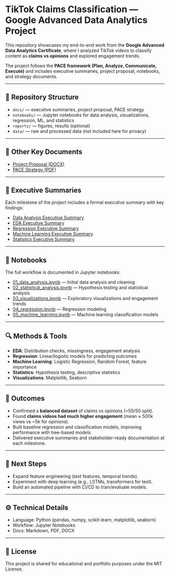 # TikTok Claims Classification — Google Advanced Data Analytics Project

This repository showcases my end-to-end work from the **Google Advanced Data Analytics Certificate**, where I analyzed TikTok videos to classify content as **claims vs opinions** and explored engagement trends.  

The project follows the **PACE framework (Plan, Analyze, Communicate, Execute)** and includes executive summaries, project proposal, notebooks, and strategy documents.

---

## 📂 Repository Structure
- `docs/` — executive summaries, project proposal, PACE strategy  
- `notebooks/` — Jupyter notebooks for data analysis, visualizations, regression, ML, and statistics  
- `reports/` — figures, results (optional)  
- `data/` — raw and processed data (not included here for privacy)

---

## 📑 Other Key Documents
- [Project Proposal (DOCX)](docs/_Tik%20Tok%20Project%20Proposal.docx)
- [PACE Strategy (PDF)](docs/Tik%20Tok%20PACE%20Strategy.pdf)  
  

---

## 📑 Executive Summaries
Each milestone of the project includes a formal executive summary with key findings:

- [Data Analysis Executive Summary](docs/Data_Analysis_Executive_Summary.pdf)  
- [EDA Executive Summary](docs/EDA_Executive_Summary.pdf)  
- [Regression Executive Summary](docs/Regression_Executive_Summary.pdf)  
- [Machine Learning Executive Summary](docs/ML_Executive_Summary.pdf)  
- [Statistics Executive Summary](docs/Statistics_Executive_Summary.pdf)  

---

## 📓 Notebooks
The full workflow is documented in Jupyter notebooks:

- [01_data_analysis.ipynb](notebooks/01_Data_Analysis.ipynb) — Initial data analysis and cleaning
- [02_statistical_analysis.ipynb](notebooks/TikTok%20Project%20Statistical%20Analysis.ipynb) — Hypothesis testing and statistical analysis  
- [03_visualizations.ipynb](notebooks/TikTok%20Project%20Visualizations.ipynb) — Exploratory visualizations and engagement trends  
- [04_regression.ipynb](notebooks/TikTok%20project%20Regression.ipynb) — Regression modeling  
- [05_machine_learning.ipynb](notebooks/TikTok%20Project%20Machine%20Learning.ipynb) — Machine learning classification models  


---

## 🔍 Methods & Tools
- **EDA**: Distribution checks, missingness, engagement analysis  
- **Regression**: Linear/logistic models for predicting outcomes  
- **Machine Learning**: Logistic Regression, Random Forest, feature importance  
- **Statistics**: Hypothesis testing, descriptive statistics  
- **Visualizations**: Matplotlib, Seaborn  

---

## 🎯 Outcomes
- Confirmed a **balanced dataset** of claims vs opinions (~50/50 split).  
- Found **claims videos had much higher engagement** (mean ≈ 500k views vs ~5k for opinions).  
- Built baseline regression and classification models, improving performance with tree-based models.  
- Delivered executive summaries and stakeholder-ready documentation at each milestone.

---

## 🚀 Next Steps
- Expand feature engineering (text features, temporal trends).  
- Experiment with deep learning (e.g., LSTMs, transformers for text).  
- Build an automated pipeline with CI/CD to train/evaluate models.  

---

## ⚙️ Technical Details
- Language: Python (pandas, numpy, scikit-learn, matplotlib, seaborn)  
- Workflow: Jupyter Notebooks  
- Docs: Markdown, PDF, DOCX  

---

## 📜 License
This project is shared for educational and portfolio purposes under the MIT License.
